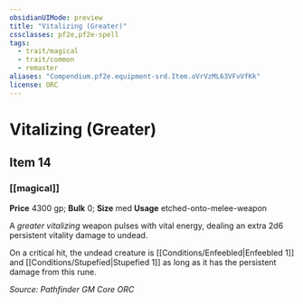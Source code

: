 ```yaml
---
obsidianUIMode: preview
title: "Vitalizing (Greater)"
cssclasses: pf2e,pf2e-spell
tags:
  - trait/magical
  - trait/common
  - remaster
aliases: "Compendium.pf2e.equipment-srd.Item.oVrVzML63VFvVfKk"
license: ORC
---
```

# Vitalizing (Greater)
## Item 14
### [[magical]]


**Price** 4300 gp; 
**Bulk** 0; **Size** med
**Usage** etched-onto-melee-weapon

A _greater vitalizing_ weapon pulses with vital energy, dealing an extra 2d6 persistent vitality damage to undead.

On a critical hit, the undead creature is [[Conditions/Enfeebled|Enfeebled 1]] and [[Conditions/Stupefied|Stupefied 1]] as long as it has the persistent damage from this rune.

*Source: Pathfinder GM Core*
*ORC*